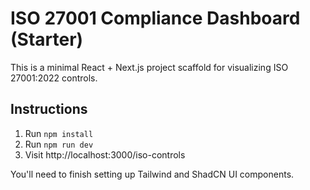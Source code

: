 
# ISO 27001 Compliance Dashboard (Starter)

This is a minimal React + Next.js project scaffold for visualizing ISO 27001:2022 controls.

## Instructions

1. Run `npm install`
2. Run `npm run dev`
3. Visit http://localhost:3000/iso-controls

You'll need to finish setting up Tailwind and ShadCN UI components.

